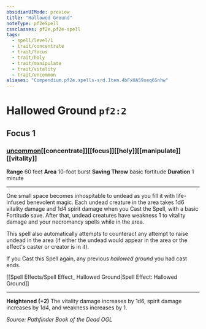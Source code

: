 ```yaml
---
obsidianUIMode: preview
title: "Hallowed Ground"
noteType: pf2eSpell
cssclasses: pf2e,pf2e-spell
tags:
  - spell/level/1
  - trait/concentrate
  - trait/focus
  - trait/holy
  - trait/manipulate
  - trait/vitality
  - trait/uncommon
aliases: "Compendium.pf2e.spells-srd.Item.4bFxUA59xeq6Snhw" 
---
```

# Hallowed Ground  `pf2:2`  
## Focus 1
### [uncommon](uncommon "Uncommon Rarity Trait")[[concentrate]][[focus]][[holy]][[manipulate]][[vitality]]

**Range** 60 feet
**Area** 10-foot burst
**Saving Throw** basic fortitude
**Duration** 1 minute
* * * 
One small space becomes inhospitable to undead as you fill it with life-infused benevolent magic. Each undead creature in the area takes 1d6 vitality damage and 1d4 spirit damage when you Cast the Spell, with a basic Fortitude save. After that, undead creatures have weakness 1 to vitality damage and your necromancy spells while in the area.

This spell also automatically attempts to counteract any attempt to raise undead in the area (if either the undead would appear in the area or the effect's caster or creator is in it).

If you Cast this Spell again, any previous _hallowed ground_ you had cast ends.

[[Spell Effects/Spell Effect_ Hallowed Ground|Spell Effect: Hallowed Ground]]

* * *

**Heightened (+2)** The vitality damage increases by 1d6, spirit damage increases by 1d4, and weakness increases by 1.

*Source: Pathfinder Book of the Dead*
*OGL*